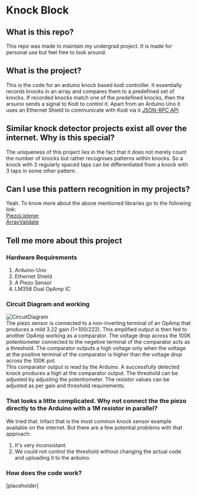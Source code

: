 # Knock Block

## What is this repo?
This repo was made to maintain my undergrad project. It is made for personal use but feel free to look around.

## What is the project?
This is the code for an arduino knock based kodi controller. It essentially records knocks in an array and compares them to a predefined set of knocks. If recorded knocks match one of the predefined knocks, then the arsuino sends a signal to Kodi to control it. Apart from an Arduino Uno it uses an Ethernet Shield to communicate with Kodi via it [JSON-RPC API](http://kodi.wiki/?title=JSON-RPC_API)

## Similar knock detector projects exist all over the internet. Why is this special?
The uniqueness of this project lies in the fact that it does not merely count the number of knocks but rather recognises patterns within knocks. So a knock with 3 regularly spaced taps can be differentiated from a knock with 3 taps in some other pattern. 

## Can I use this pattern recognition in my projects?
Yeah. To know more about the above mentioned libraries go to the following link:<br>
[PiezoListener](https://bitbucket.org/iarks/piezolistener)<br>
[ArrayValidate](https://bitbucket.org/iarks/arrayvalidate)

## Tell me more about this project
### Hardware Requirements
1. Arduino-Uno
2. Ethernet Shield
3. A Piezo Sensor
4. LM358 Dual OpAmp IC

### Circuit Diagram and working
![CircuitDiagram](https://lh4.googleusercontent.com/6dcwu8P-1EGTOZaoNeOEsGeQ8UvL9MDYCJPEN_qkjR4dVPr4yWAU4p42tVC1FEKhW3JD2AdIQPvtm0U=w1920-h950)<br>
The piezo sensor is connected to a non-inverting terminal of an OpAmp that produces a mild 3.22 gain (1+100/222). This amplified output is then fed to another OpAmp working as a comparator. The voltage drop across the 100K potentiometer connected to the negetive terminal of the comparator acts as a threshold. The comparator outputs a high voltage only when the voltage at the positive terminal of the comparator is higher than the voltage drop across the 100K pot.<br>
This comparator output is read by the Arduino. A successfully detected knock produces a high at the comparator output. The threshold can be adjusted by adjusting the potentiometer.
The resistor values can be adjusted as per gain and threshold requirements.

### That looks a little complicated. Why not connect the the piezo directly to the Arduino with a 1M resistor in parallel?
We tried that. Infact that is the most common knock sensor example available on the internet. But there are a few potential problems with that approach:
1. It's very inconsistant.
2. We could not control the threshold without changing the actual code and uploading it to the arduino.

### How does the code work?
[placeholder]
